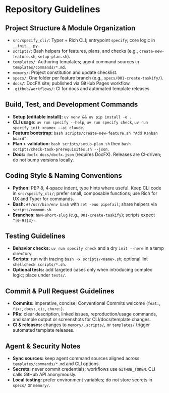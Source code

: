 # Repository Guidelines

## Project Structure & Module Organization
- `src/specify_cli/`: Typer + Rich CLI; entrypoint `specify`; core logic in `__init__.py`.
- `scripts/`: Bash helpers for features, plans, and checks (e.g., `create-new-feature.sh`, `setup-plan.sh`).
- `templates/`: Authoring templates; agent command sources in `templates/commands/*.md`.
- `memory/`: Project constitution and update checklist.
- `specs/`: One folder per feature branch (e.g., `specs/001-create-taskify/`).
- `docs/`: DocFX site; published via GitHub Pages workflow.
- `.github/workflows/`: CI for docs and automated template releases.

## Build, Test, and Development Commands
- **Setup (editable install):** `uv venv && uv pip install -e .`
- **CLI usage:** `uv run specify --help`, `uv run specify check`, `uv run specify init <name> --ai claude`.
- **Feature bootstrap:** `bash scripts/create-new-feature.sh "Add Kanban board"`.
- **Plan + validation:** `bash scripts/setup-plan.sh` then `bash scripts/check-task-prerequisites.sh --json`.
- **Docs:** `docfx docs/docfx.json` (requires DocFX). Releases are CI‑driven; do not bump versions locally.

## Coding Style & Naming Conventions
- **Python:** PEP 8, 4‑space indent, type hints where useful. Keep CLI code in `src/specify_cli/`; prefer small, composable functions; use Rich for UX and Typer for commands.
- **Bash:** `#!/usr/bin/env bash` with `set -euo pipefail`; share helpers via `scripts/common.sh`.
- **Branches:** `NNN-short-slug` (e.g., `001-create-taskify`); scripts expect `^[0-9]{3}-`.

## Testing Guidelines
- **Behavior checks:** `uv run specify check` and a dry `init --here` in a temp directory.
- **Scripts:** run with tracing `bash -x scripts/<name>.sh`; optional lint `shellcheck scripts/*.sh`.
- **Optional tests:** add targeted cases only when introducing complex logic; place under `tests/`.

## Commit & Pull Request Guidelines
- **Commits:** imperative, concise; Conventional Commits welcome (`feat:`, `fix:`, `docs:`, `ci:`, `chore:`).
- **PRs:** clear description, linked issues, reproduction/usage commands, and sample output or screenshots for CLI/docs/template changes.
- **CI & releases:** changes to `memory/`, `scripts/`, or `templates/` trigger automated template releases.

## Agent & Security Notes
- **Sync sources:** keep agent command sources aligned across `templates/commands/*.md` and CLI options.
- **Secrets:** never commit credentials; workflows use `GITHUB_TOKEN`. CLI calls GitHub API anonymously.
- **Local testing:** prefer environment variables; do not store secrets in `specs/` or `memory/`.

